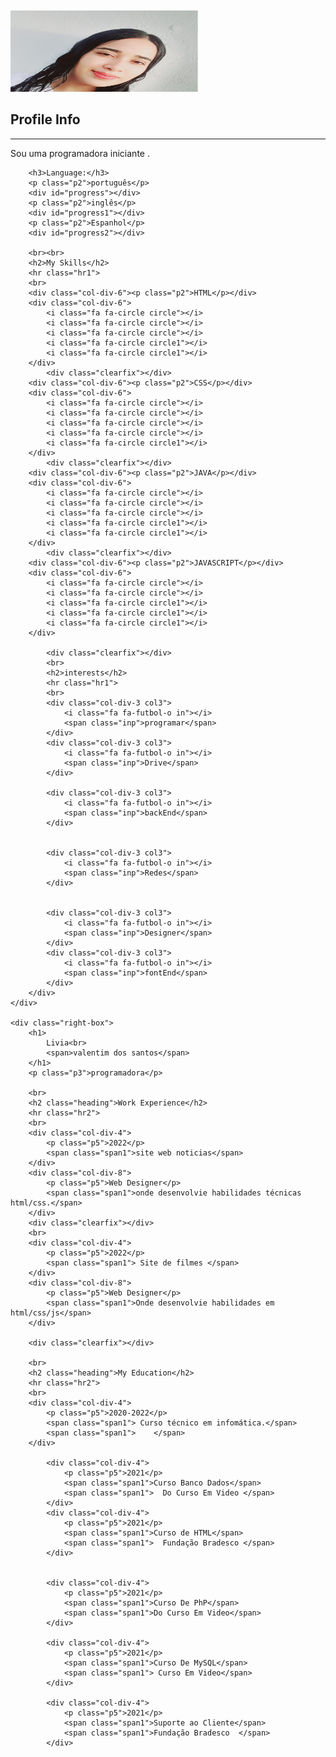 <!DOCTYPE html>
<html>
<head>
	<meta charset="utf-8">
	<meta name="viewport" content="width=device-width, initial-scale=1">
	<title>Curriculo</title>
	<link rel="stylesheet" type="text/css" href="css/style.css">
	<link rel="stylesheet" href="https://cdnjs.cloudflare.com/ajax/libs/font-awesome/4.7.0/css/font-awesome.min.css">
</head>
<body>

<div class="resume-main">
	<div class="left-box">
		<br><br>
		<div class="profile">
			<img src="img.jpg"width="300px"height="130px">
		</div>
		<div class="content-box">
		<h2>Profile Info</h2>
		<hr class="hr1">
		<p class="p1">Sou uma programadora iniciante . </p>

		<h3>Language:</h3>
		<p class="p2">português</p>
		<div id="progress"></div>
		<p class="p2">inglês</p>
		<div id="progress1"></div>
        <p class="p2">Espanhol</p>
        <div id="progress2"></div>

		<br><br>
		<h2>My Skills</h2>
		<hr class="hr1">
		<br>
		<div class="col-div-6"><p class="p2">HTML</p></div>
		<div class="col-div-6">
			<i class="fa fa-circle circle"></i>
			<i class="fa fa-circle circle"></i>
			<i class="fa fa-circle circle"></i>
			<i class="fa fa-circle circle1"></i>
			<i class="fa fa-circle circle1"></i>
		</div>
			<div class="clearfix"></div>
		<div class="col-div-6"><p class="p2">CSS</p></div>
		<div class="col-div-6">
			<i class="fa fa-circle circle"></i>
			<i class="fa fa-circle circle"></i>
			<i class="fa fa-circle circle"></i>
			<i class="fa fa-circle circle"></i>
			<i class="fa fa-circle circle1"></i>
		</div>
			<div class="clearfix"></div>
		<div class="col-div-6"><p class="p2">JAVA</p></div>
		<div class="col-div-6">
			<i class="fa fa-circle circle"></i>
			<i class="fa fa-circle circle"></i>
			<i class="fa fa-circle circle"></i>
			<i class="fa fa-circle circle1"></i>
			<i class="fa fa-circle circle1"></i>
		</div>
			<div class="clearfix"></div>
		<div class="col-div-6"><p class="p2">JAVASCRIPT</p></div>
		<div class="col-div-6">
			<i class="fa fa-circle circle"></i>
			<i class="fa fa-circle circle"></i>
			<i class="fa fa-circle circle1"></i>
			<i class="fa fa-circle circle1"></i>
			<i class="fa fa-circle circle1"></i>
		</div>

			<div class="clearfix"></div>
			<br>
			<h2>interests</h2>
			<hr class="hr1">
			<br>
			<div class="col-div-3 col3">
				<i class="fa fa-futbol-o in"></i>
				<span class="inp">programar</span>
			</div>
			<div class="col-div-3 col3">
				<i class="fa fa-futbol-o in"></i>
				<span class="inp">Drive</span>
			</div>

            <div class="col-div-3 col3">
				<i class="fa fa-futbol-o in"></i>
				<span class="inp">backEnd</span>
			</div>


            <div class="col-div-3 col3">
				<i class="fa fa-futbol-o in"></i>
				<span class="inp">Redes</span>
			</div>


			<div class="col-div-3 col3">
				<i class="fa fa-futbol-o in"></i>
				<span class="inp">Designer</span>
			</div>
			<div class="col-div-3 col3">
				<i class="fa fa-futbol-o in"></i>
				<span class="inp">fontEnd</span>
			</div>
		</div>
	</div>

	<div class="right-box">
		<h1>
			Livia<br>
			<span>valentim dos santos</span>
		</h1>
		<p class="p3">programadora</p>

		<br>	
		<h2 class="heading">Work Experience</h2>
		<hr class="hr2">
		<br>
		<div class="col-div-4">
			<p class="p5">2022</p>
			<span class="span1">site web noticias</span>
		</div>
		<div class="col-div-8">
			<p class="p5">Web Designer</p>
			<span class="span1">onde desenvolvie habilidades técnicas html/css.</span>
		</div>
		<div class="clearfix"></div>
		<br>
		<div class="col-div-4">
			<p class="p5">2022</p>
			<span class="span1"> Site de filmes </span>
		</div>
		<div class="col-div-8">
			<p class="p5">Web Designer</p>
			<span class="span1">Onde desenvolvie habilidades em html/css/js</span>
		</div>
		
		<div class="clearfix"></div>

		<br>	
		<h2 class="heading">My Education</h2>
		<hr class="hr2">
		<br>
		<div class="col-div-4">
			<p class="p5">2020-2022</p>
			<span class="span1"> Curso técnico em infomática.</span>
            <span class="span1">    </span>
        </div>
            
            <div class="col-div-4">
                <p class="p5">2021</p>
                <span class="span1">Curso Banco Dados</span>
                <span class="span1">  Do Curso Em Video </span>
            </div>
            <div class="col-div-4">
                <p class="p5">2021</p>
                <span class="span1">Curso de HTML</span>
                <span class="span1">  Fundação Bradesco </span>
            </div>

            
            <div class="col-div-4">
                <p class="p5">2021</p>
                <span class="span1">Curso De PhP</span>
                <span class="span1">Do Curso Em Video</span>
            </div>
  
            <div class="col-div-4">
                <p class="p5">2021</p>
                <span class="span1">Curso De MySQL</span>
                <span class="span1"> Curso Em Video</span>
            </div>

			<div class="col-div-4">
                <p class="p5">2021</p>
                <span class="span1">Suporte ao Cliente</span>
                <span class="span1">Fundação Bradesco  </span>
            </div>

             
          

</body>
</html>
